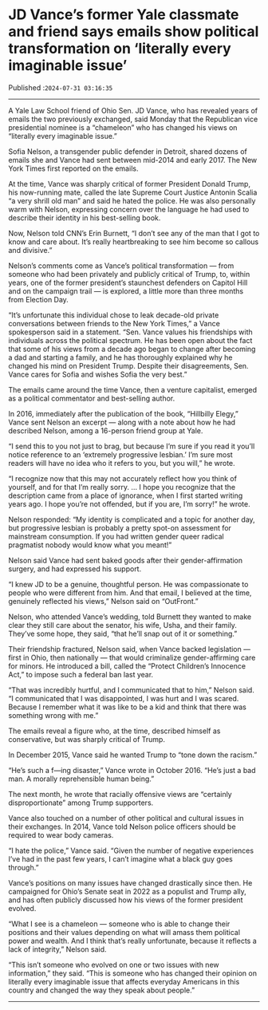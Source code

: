 # JD Vance’s former Yale classmate and friend says emails show political transformation on ‘literally every imaginable issue’

Published :`2024-07-31 03:16:35`

---

A Yale Law School friend of Ohio Sen. JD Vance, who has revealed years of emails the two previously exchanged, said Monday that the Republican vice presidential nominee is a “chameleon” who has changed his views on “literally every imaginable issue.”

Sofia Nelson, a transgender public defender in Detroit, shared dozens of emails she and Vance had sent between mid-2014 and early 2017. The New York Times first reported on the emails.

At the time, Vance was sharply critical of former President Donald Trump, his now-running mate, called the late Supreme Court Justice Antonin Scalia “a very shrill old man” and said he hated the police. He was also personally warm with Nelson, expressing concern over the language he had used to describe their identity in his best-selling book.

Now, Nelson told CNN’s Erin Burnett, “I don’t see any of the man that I got to know and care about. It’s really heartbreaking to see him become so callous and divisive.”

Nelson’s comments come as Vance’s political transformation — from someone who had been privately and publicly critical of Trump, to, within years, one of the former president’s staunchest defenders on Capitol Hill and on the campaign trail — is explored, a little more than three months from Election Day.

“It’s unfortunate this individual chose to leak decade-old private conversations between friends to the New York Times,” a Vance spokesperson said in a statement. “Sen. Vance values his friendships with individuals across the political spectrum. He has been open about the fact that some of his views from a decade ago began to change after becoming a dad and starting a family, and he has thoroughly explained why he changed his mind on President Trump. Despite their disagreements, Sen. Vance cares for Sofia and wishes Sofia the very best.”

The emails came around the time Vance, then a venture capitalist, emerged as a political commentator and best-selling author.

In 2016, immediately after the publication of the book, “Hillbilly Elegy,” Vance sent Nelson an excerpt — along with a note about how he had described Nelson, among a 16-person friend group at Yale.

“I send this to you not just to brag, but because I’m sure if you read it you’ll notice reference to an ‘extremely progressive lesbian.’ I’m sure most readers will have no idea who it refers to you, but you will,” he wrote.

“I recognize now that this may not accurately reflect how you think of yourself, and for that I’m really sorry. … I hope you recognize that the description came from a place of ignorance, when I first started writing years ago. I hope you’re not offended, but if you are, I’m sorry!” he wrote.

Nelson responded: “My identity is complicated and a topic for another day, but progressive lesbian is probably a pretty spot-on assessment for mainstream consumption. If you had written gender queer radical pragmatist nobody would know what you meant!”

Nelson said Vance had sent baked goods after their gender-affirmation surgery, and had expressed his support.

“I knew JD to be a genuine, thoughtful person. He was compassionate to people who were different from him. And that email, I believed at the time, genuinely reflected his views,” Nelson said on “OutFront.”

Nelson, who attended Vance’s wedding, told Burnett they wanted to make clear they still care about the senator, his wife, Usha, and their family. They’ve some hope, they said, “that he’ll snap out of it or something.”

Their friendship fractured, Nelson said, when Vance backed legislation — first in Ohio, then nationally — that would criminalize gender-affirming care for minors. He introduced a bill, called the “Protect Children’s Innocence Act,” to impose such a federal ban last year.

“That was incredibly hurtful, and I communicated that to him,” Nelson said. “I communicated that I was disappointed, I was hurt and I was scared. Because I remember what it was like to be a kid and think that there was something wrong with me.”

The emails reveal a figure who, at the time, described himself as conservative, but was sharply critical of Trump.

In December 2015, Vance said he wanted Trump to “tone down the racism.”

“He’s such a f—ing disaster,” Vance wrote in October 2016. “He’s just a bad man. A morally reprehensible human being.”

The next month, he wrote that racially offensive views are “certainly disproportionate” among Trump supporters.

Vance also touched on a number of other political and cultural issues in their exchanges. In 2014, Vance told Nelson police officers should be required to wear body cameras.

“I hate the police,” Vance said. “Given the number of negative experiences I’ve had in the past few years, I can’t imagine what a black guy goes through.”

Vance’s positions on many issues have changed drastically since then. He campaigned for Ohio’s Senate seat in 2022 as a populist and Trump ally, and has often publicly discussed how his views of the former president evolved.

“What I see is a chameleon — someone who is able to change their positions and their values depending on what will amass them political power and wealth. And I think that’s really unfortunate, because it reflects a lack of integrity,” Nelson said.

“This isn’t someone who evolved on one or two issues with new information,” they said. “This is someone who has changed their opinion on literally every imaginable issue that affects everyday Americans in this country and changed the way they speak about people.”

---

